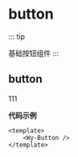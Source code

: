 <!--
 * @Author: wyk
 * @Date: 2024-05-14 15:30:17
 * @LastEditTime: 2024-05-27 16:51:04
 * @Description:
-->

# button

::: tip

<!-- 使用该组件需要提前安装threeJs、当前所用版本0.164.1 -->

基础按钮组件
:::

## button

<Wy-Button type="primary">111</Wy-Button>

**代码示例**

```vue
<template>
    <Wy-Button />
</template>
```
